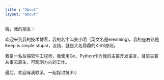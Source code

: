 ```yaml
---
title : "About"
layout: "about"
---
```


嗨，我的朋友！

欢迎来到我的技术博客，我的名字叫姜小明（英文名是erenming)。我的座右铭是Keep is simple stupid，没错，就是大名鼎鼎的KISS原则。

我是一名后端软件工程师，我使用Go、Python作为我的主要开发语言，目前主要从事云原生，可观测方向的工作。

最后，欢迎与我联系，一起探讨技术:)